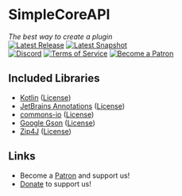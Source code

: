 # SimpleCoreAPI
_The best way to create a plugin_<br>
[![Latest Release](https://img.shields.io/nexus/r/xyz.theprogramsrc/simplecoreapi?color=%2300ff00&label=Latest%20Release&nexusVersion=3&server=https%3A%2F%2Frepo.theprogramsrc.xyz)](https://repo.theprogramsrc.xyz/#browse/browse:maven-releases)
[![Latest Snapshot](https://img.shields.io/badge/dynamic/xml?url=https://repo.theprogramsrc.xyz/repository/maven-snapshots/xyz/theprogramsrc/simplecoreapi/maven-metadata.xml&label=Latest%20Snapshot&color=orange&query=.//versioning/latest&prefix=v)](https://repo.theprogramsrc.xyz/#browse/browse:maven-snapshots)
<br>
[![Discord](https://i.imgur.com/J1XhmMd.png)](https://go.theprogramsrc.xyz/discord)
[![Terms of Service](https://i.imgur.com/4tFAGtE.png)](https://go.theprogramsrc.xyz/tos)
[![Become a Patron](https://i.imgur.com/h9Y1X2X.png)](https://go.theprogramsrc.xyz/patreon)

## Included Libraries
* [Kotlin](https://github.com/JetBrains/Kotlin) ([License](https://github.com/JetBrains/Kotlin/blob/master/license/))
* [JetBrains Annotations](https://github.com/JetBrains/java-annotations) ([License](https://github.com/JetBrains/java-annotations/blob/master/LICENSE.txt))
* [commons-io](https://github.com/apache/commons-io) ([License](https://www.apache.org/licenses/LICENSE-2.0))
* [Google Gson](https://github.com/google/gson) ([License](https://github.com/google/gson/blob/master/LICENSE))
* [Zip4J](https://github.com/srikanth-lingala/zip4j) ([License](https://github.com/srikanth-lingala/zip4j/blob/master/LICENSE))

## Links
* Become a [Patron](https://go.theprogramsrc.xyz/patreon) and support us!
* [Donate](https://go.theprogramsrc.xyz/donate) to support us!
